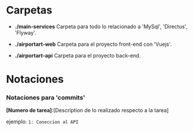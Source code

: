 # Carpetas
- **./main-services** Carpeta para todo lo relacionado a 'MySql', 'Directus', 'Flyway'.

- **./airportart-web** Carpeta para el proyecto front-end con 'Vuejs'.

- **./airportart-api** Carpeta para el proyecto back-end.

#  Notaciones

### Notaciones para 'commits'


**[Numero de tarea]**:[Description de lo realizado respecto a la tarea]

ejemplo:
`
1: Coneccion al API
`
